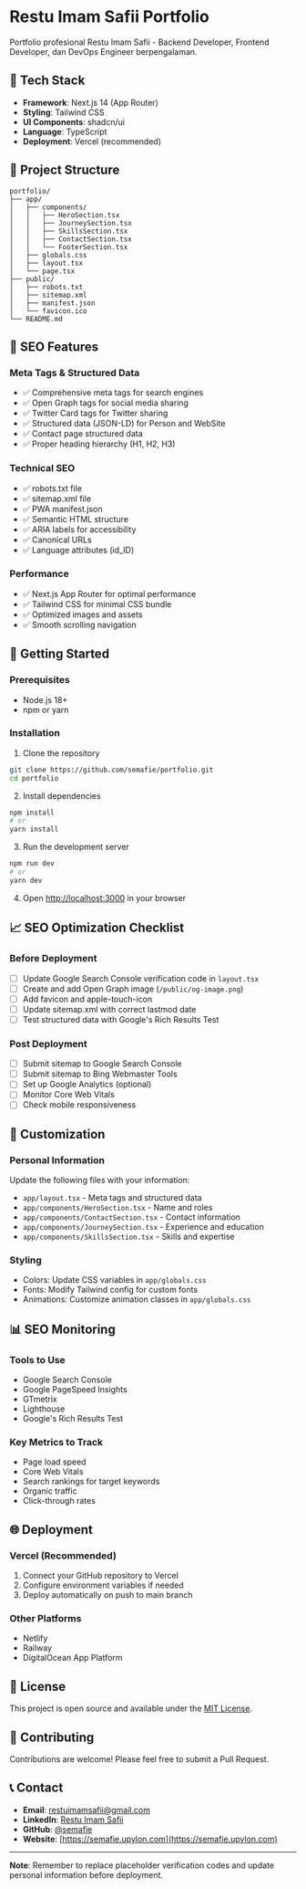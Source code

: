 # Restu Imam Safii Portfolio

Portfolio profesional Restu Imam Safii - Backend Developer, Frontend Developer, dan DevOps Engineer berpengalaman.

## 🚀 Tech Stack

- **Framework**: Next.js 14 (App Router)
- **Styling**: Tailwind CSS
- **UI Components**: shadcn/ui
- **Language**: TypeScript
- **Deployment**: Vercel (recommended)

## 📁 Project Structure

```
portfolio/
├── app/
│   ├── components/
│   │   ├── HeroSection.tsx
│   │   ├── JourneySection.tsx
│   │   ├── SkillsSection.tsx
│   │   ├── ContactSection.tsx
│   │   └── FooterSection.tsx
│   ├── globals.css
│   ├── layout.tsx
│   └── page.tsx
├── public/
│   ├── robots.txt
│   ├── sitemap.xml
│   ├── manifest.json
│   └── favicon.ico
└── README.md
```

## 🎯 SEO Features

### Meta Tags & Structured Data
- ✅ Comprehensive meta tags for search engines
- ✅ Open Graph tags for social media sharing
- ✅ Twitter Card tags for Twitter sharing
- ✅ Structured data (JSON-LD) for Person and WebSite
- ✅ Contact page structured data
- ✅ Proper heading hierarchy (H1, H2, H3)

### Technical SEO
- ✅ robots.txt file
- ✅ sitemap.xml file
- ✅ PWA manifest.json
- ✅ Semantic HTML structure
- ✅ ARIA labels for accessibility
- ✅ Canonical URLs
- ✅ Language attributes (id_ID)

### Performance
- ✅ Next.js App Router for optimal performance
- ✅ Tailwind CSS for minimal CSS bundle
- ✅ Optimized images and assets
- ✅ Smooth scrolling navigation

## 🚀 Getting Started

### Prerequisites
- Node.js 18+ 
- npm or yarn

### Installation

1. Clone the repository
```bash
git clone https://github.com/semafie/portfolio.git
cd portfolio
```

2. Install dependencies
```bash
npm install
# or
yarn install
```

3. Run the development server
```bash
npm run dev
# or
yarn dev
```

4. Open [http://localhost:3000](http://localhost:3000) in your browser

## 📈 SEO Optimization Checklist

### Before Deployment
- [ ] Update Google Search Console verification code in `layout.tsx`
- [ ] Create and add Open Graph image (`/public/og-image.png`)
- [ ] Add favicon and apple-touch-icon
- [ ] Update sitemap.xml with correct lastmod date
- [ ] Test structured data with Google's Rich Results Test

### Post Deployment
- [ ] Submit sitemap to Google Search Console
- [ ] Submit sitemap to Bing Webmaster Tools
- [ ] Set up Google Analytics (optional)
- [ ] Monitor Core Web Vitals
- [ ] Check mobile responsiveness

## 🔧 Customization

### Personal Information
Update the following files with your information:
- `app/layout.tsx` - Meta tags and structured data
- `app/components/HeroSection.tsx` - Name and roles
- `app/components/ContactSection.tsx` - Contact information
- `app/components/JourneySection.tsx` - Experience and education
- `app/components/SkillsSection.tsx` - Skills and expertise

### Styling
- Colors: Update CSS variables in `app/globals.css`
- Fonts: Modify Tailwind config for custom fonts
- Animations: Customize animation classes in `app/globals.css`

## 📊 SEO Monitoring

### Tools to Use
- Google Search Console
- Google PageSpeed Insights
- GTmetrix
- Lighthouse
- Google's Rich Results Test

### Key Metrics to Track
- Page load speed
- Core Web Vitals
- Search rankings for target keywords
- Organic traffic
- Click-through rates

## 🌐 Deployment

### Vercel (Recommended)
1. Connect your GitHub repository to Vercel
2. Configure environment variables if needed
3. Deploy automatically on push to main branch

### Other Platforms
- Netlify
- Railway
- DigitalOcean App Platform

## 📝 License

This project is open source and available under the [MIT License](LICENSE).

## 🤝 Contributing

Contributions are welcome! Please feel free to submit a Pull Request.

## 📞 Contact

- **Email**: restuimamsafii@gmail.com
- **LinkedIn**: [Restu Imam Safii](https://linkedin.com/in/restu-imam-safii)
- **GitHub**: [@semafie](https://github.com/semafie)
- **Website**: [https://semafie.upylon.com](https://semafie.upylon.com)

---

**Note**: Remember to replace placeholder verification codes and update personal information before deployment. 